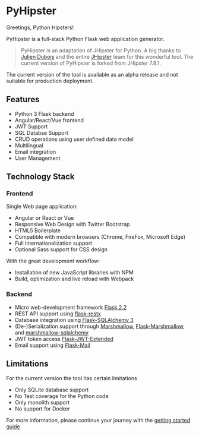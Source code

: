 # PyHipster

Greetings, Python Hipsters!

PyHipster is a full-stack Python Flask web application generator. 

> PyHipster is an adaptation of JHipster for Python. A big thanks to [Julien Dubois](https://www.julien-dubois.com/) and the entire [JHipster](https://www.jhipster.tech/) team for this wonderful tool. The current version of PyHipster is forked from JHipster 7.8.1.

The current version of the tool is available as an alpha release and not suitable for production deployment.

## Features
- Python 3 Flask backend
- Angular/React/Vue frontend
- JWT Support
- SQL Databse Support
- CRUD operations using user defined data model
- Multilingual
- Email integration
- User Management

## Technology Stack
### Frontend
Single Web page application:  
- Angular or React or Vue  
- Responsive Web Design with Twitter Bootstrap  
- HTML5 Boilerplate  
- Compatible with modern browsers (Chrome, FireFox, Microsoft Edge)    
- Full internationalization support  
- Optional Sass support for CSS design  

With the great development workflow:
- Installation of new JavaScript libraries with NPM  
- Build, optimization and live reload with Webpack  

### Backend
- Micro web-development framework [Flask 2.2](https://flask.palletsprojects.com/en/2.2.x/)   
- REST API support using [flask-restx](https://flask-restx.readthedocs.io/en/latest/)
- Database integration using [Flask-SQLAlchemy 3](https://flask-sqlalchemy.palletsprojects.com/en/3.0.x/)    
- (De-)Serialization support through [Marshmallow](https://marshmallow.readthedocs.io/en/stable/index.html), [Flask-Marshmallow](https://flask-marshmallow.readthedocs.io/en/latest/), and  [marshmallow-sqlalchemy](https://marshmallow-sqlalchemy.readthedocs.io/en/latest/index.html)    
- JWT token access [Flask-JWT-Extended](https://flask-jwt-extended.readthedocs.io/en/stable/)    
- Email support using [Flask-Mail](https://pythonhosted.org/Flask-Mail/) 

## Limitations
For the current version the tool has certain limitations 
- Only SQLite database support
- No Test coverage for the Python code
- Only monolith support
- No support for Docker

For more information, please continue your journey with the [getting started guide](docs/getting-started.md)

